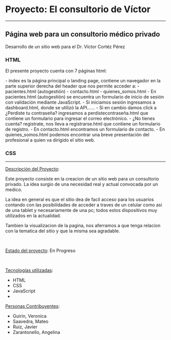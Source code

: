 # Proyecto: El consultorio de Víctor
------------
## Página web para un consultorio médico privado

<p>
Desarrollo de un sitio web para el Dr. Víctor Cortéz Pérez
</p>

### HTML
<p>El presente proyecto cuenta con 7 páginas html:</p>
- index es la página principal o landing page, contiene un navegador en la parte superior derecha del header que nos permite acceder a:
	- pacientes.html (autogestión)
	- contacto.html
	- quienes_somos.html
- En pacientes.html (autogestión) se encuentra un formulario de inicio de sesión con validación mediante JavaScript. 
	- Si iniciamos sesión ingresamos a dashboard.html, donde se utilizó la API...... 
	- Si en cambio damos click a ¿Perdiste tu contraseña? ingresamos a perdistecontraseña.html que contiene un formulario para ingresar el correo electrónico.
	- ¿No tienes cuenta? registrate, nos lleva a registrarse.html que contiene un formulario de registro. 
- En contacto.html encontramos un formulario de contacto.
- En quienes_somos.html podemos encontrar una breve presentación del profesional a quien va dirigido el sitio web.

### CSS

---------------------------------
<p><u>Descripci&oacute;n del Proyecto</u>:&nbsp;</p>

<p>Este proyecto consiste en la creacion de un sitio web para un consultorio privado. La idea surgio de una necesidad real y actual convocada por un medico.</p>

<p>La idea en general es que el sitio dea de facil acceso para los usuarios contando con las posibilidades de acceder a traves de un celular como asi de una tablet y necesariamente de una pc; todos estos dispositivos muy utilizados en la actualidad.</p>

<p>Tambien la visualizacion de la pagina, nos aferramos a que tenga relacion con la tematica del sitio y que la misma sea agradable.</p>

<p>&nbsp;</p>

<p><u>Estado del proyecto</u>: En Progreso</p>

<p>&nbsp;</p>

<p><u>Tecnolog&iacute;as utilizadas</u>:</p>

<ul>
	<li>HTML</li>
	<li>CSS</li>
	<li>JavaScript</li>
	<li>&nbsp;</li>
</ul>

<p><u>Personas Contribuyentes</u>:</p>

<ul>
	<li>Guirin, Veronica</li>
	<li>Saavedra,&nbsp;Mateo</li>
	<li>Ruiz,&nbsp;Javier</li>
	<li>Zarantonello,&nbsp;Angelina</li>
</ul>




